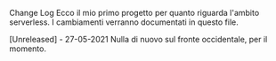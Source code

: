 Change Log
Ecco il mio primo progetto per quanto riguarda l'ambito serverless.
I cambiamenti verranno documentati in questo file.

[Unreleased] - 27-05-2021
Nulla di nuovo sul fronte occidentale, per il momento.
